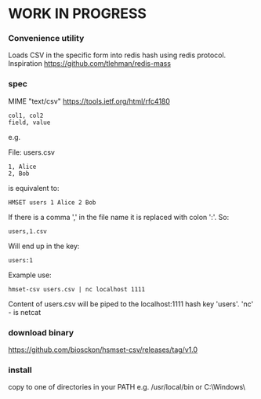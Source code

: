 # WORK IN PROGRESS
  
### Convenience utility
Loads CSV in the specific form into redis hash using redis protocol.
Inspiration https://github.com/tlehman/redis-mass

### spec
MIME "text/csv" https://tools.ietf.org/html/rfc4180
  
```
col1, col2
field, value
```
e.g.

File: users.csv
```
1, Alice
2, Bob
```
is equivalent to:
```
HMSET users 1 Alice 2 Bob
```
If there is a comma ',' in the file name it is replaced with colon ':'. So:
```
users,1.csv
```
Will end up in the key:
```
users:1
```
Example use:
```
hmset-csv users.csv | nc localhost 1111
```
Content of users.csv will be piped to the localhost:1111 hash key 'users'. 'nc' - is netcat


### download binary
  https://github.com/biosckon/hsmset-csv/releases/tag/v1.0
### install
  copy to one of directories in your PATH e.g. /usr/local/bin or C:\Windows\
  
 
